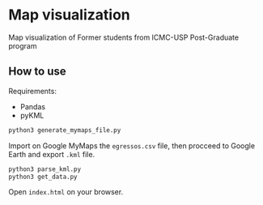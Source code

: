 # Map visualization

Map visualization of Former students from ICMC-USP Post-Graduate program

## How to use

Requirements:

- Pandas
- pyKML

```python
python3 generate_mymaps_file.py
```

Import on Google MyMaps the `egressos.csv` file, then procceed to Google Earth and export `.kml` file.

```python
python3 parse_kml.py
python3 get_data.py
```

Open `index.html` on your browser.
